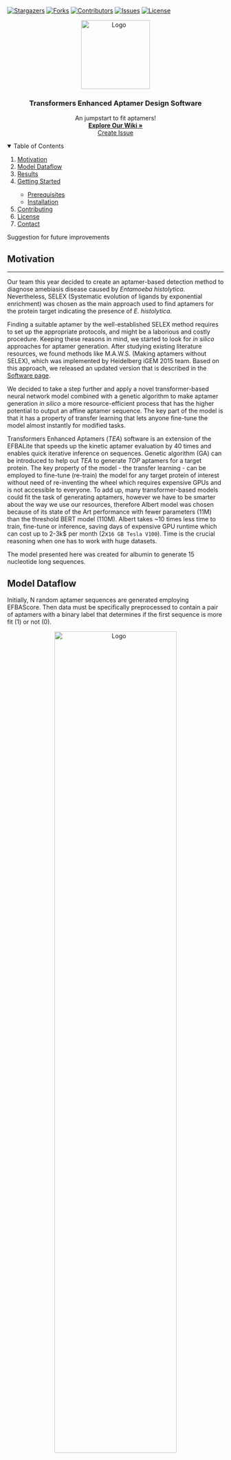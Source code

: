 <!-- PROJECT SHIELDS -->
<!--
*** https://www.markdownguide.org/basic-syntax/#reference-style-links
-->


[![Stargazers][stars-shield]][stars-url]
[![Forks][forks-shield]][forks-url]
[![Contributors][contributors-shield]][contributors-url]
[![Issues][issues-shield]][issues-url]
[![License][license-shield]][license-url]

<p align="center">
  <img src="images/logo.png" alt="Logo" width="160" height="160">

  <h3 align="center">Transformers Enhanced Aptamer Design Software </h3>

  <p align="center">
    An jumpstart to fit aptamers!
    <br />
    <a href="https://igem2021.vilnius.com/"><strong>Explore Our Wiki »</strong></a>
    <br />
    <a href="https://github.com/">Create Issue</a>
  </p>
  
</p>



<!-- TABLE OF CONTENTS -->
<details open="open">
  <summary>Table of Contents</summary>
  <ol>
    <li>
      <a href="#motivation">Motivation</a>
    </li>
    <li>
      <a href="#model-dataflow">Model Dataflow</a>
    </li>
    <li><a href="#results">Results</a></li>
    <li><a href="#getting-starter">Getting Started</a></li>
        <ul>
        <li><a href="#prerequisites">Prerequisites</a></li>
        <li><a href="#installation">Installation</a></li>
      </ul>
    <li><a href="#contributing">Contributing</a></li>
    <li><a href="#license">License</a></li>
    <li><a href="#contact">Contact</a></li>
  </ol>
</details>

Suggestion for future improvements

<!-- ABOUT THE PROJECT -->
## Motivation
----
Our team this year decided to create an aptamer-based detection method to diagnose amebiasis disease caused by <em>Entamoeba histolytica</em>. Nevertheless, SELEX (Systematic evolution of ligands by exponential enrichment) was chosen as the main approach used to find aptamers for the protein target indicating the presence of <em>E. histolytica.</em>  

Finding a suitable aptamer by the well-established SELEX method requires to set up the appropriate protocols, and might be a laborious and costly procedure. Keeping these reasons in mind, we started to look for <em>in silico</em> approaches for aptamer generation. After studying existing literature resources, we found methods like M.A.W.S. (Making aptamers without SELEX), which was implemented by Heidelberg iGEM 2015 team. Based on this approach, we released an updated version that is described in the [Software page](https://2021.igem.org/Team:Vilnius-Lithuania/Software).

We decided to take a step further and apply a novel transformer-based neural network model  combined with a genetic algorithm to make aptamer generation <em>in silico</em> a more resource-efficient process that has the higher potential to output an affine aptamer sequence. The key part of the model is that it has a property of transfer learning that lets anyone fine-tune the model almost instantly for modified tasks.


Transformers Enhanced Aptamers (*TEA*) software is an extension of the EFBALite that speeds up the kinetic aptamer evaluation by 40 times and enables quick iterative inference on sequences. Genetic algorithm (GA) can be introduced to help out *TEA* to generate *TOP* aptamers for a target protein. The key property of the model - the transfer learning - can be employed to fine-tune (re-train) the model for any target protein of interest without need of re-inventing the wheel which requires expensive GPUs and is not accessible to everyone. To add up, many transformer-based models could fit the task of generating aptamers, however we have to be smarter about the way we use our resources, therefore Albert model was chosen because of its state of the Art performance with fewer parameters (11M) than the threshold BERT model (110M). Albert takes ~10 times less time to train, fine-tune or inference, saving days of expensive GPU runtime which can cost up to 2-3k$ per month (2x`16 GB Tesla V100`). Time is the crucial reasoning when one has to work with huge datasets. 

The model presented here was created for albumin to generate 15 nucleotide long sequences.

## Model Dataflow

Initially, N random aptamer sequences are generated employing EFBAScore. Then data must be specifically preprocessed to contain a pair of aptamers with a binary label that determines if the first sequence is more fit (1) or not (0). 

<p align="center">
  <img src="images/dataframe.png" alt="Logo" width="75%" height="70%">
</p>

### Model Dataflow
-----
Initially, N random aptamer sequences are generated employing ELBAScore software. Following it up, data must be specifically preprocessed to contain a pair of aptamers with a binary label that determines if the second sequence is more fit (1) or not (0).

The dataset of paired sequences is obtained by comparing every aptamer in-between by fitness score, which is computed with the former software.
Later on, the number of classification classes labels are balanced by flipping aptamers places for BERT model to learn both classes equally.

Many transformer-based models could fit this task, however Albert model was chosen because of its state of the Art performance with fewer parameters than the threshold BERT model, which takes 4-5 times less time to train, saving days of expensive GPU runtime. Working with huge datasets like ours time is the main reasoning for choosing Albert. 

Another significant part of the model is the genetic algorithm (GA) that produces new sequences at every iteration by well-known breeding and mutation steps. Additionally, GAs probabilistic model helped to determine the convergence and how many iterations the process requires to produce the final aptamer list which consists of N aptamers to be investigated further. 

Lastly, the sequences of the final iteration are analyzed and compared by ELBAScore. Furthermore the top 10 % of total will be reevaluated in the lab.


## Results
-----
Two separate models were created for protein targets albumin and EhPPDK. Here the transfer learning helped out - we had to train a model only on an albumin dataset for 2.5 days on 1 GPU and later on only to fine-tune the same Albert model with EhPPDK protein target dataset. This approach saved us some time, since it took ~3 hours for the model to relearn positional embedding to inference partially different data. 

The initial model itself was trained on 1500 different aptamer sequences data from ELBAScore, which formed 1,124,250 pairs with binary labels, 60% of it was used for training matter, 20 % for validation, and the remaining 20% for testing. To inference a new population of aptamers Albert takes approximately 5 minutes. [metrikos] + [top aptameru iverciai su ELBALite, kokia dalis nukeliavo i labe] + [gal dar kazkokius iteracinius/tarpinius duomenis] + [pabrezti kaip efektino] + [distribucijos issemimas]
The dataset of paired sequences is obtained by comparing every aptamer in-between by fitness score which was computed with the former software. Later on, if needed, the number of classification classes labels is balanced by flipping label by switching places of the first aptamer and the second aptamer. The balance is needed for model to master both classes equally good. 

<p align="center">
  <img src="images/dataframe_before_switch.png" alt="Logo" width="75%" height="70%">
</p>
<p align="center">
  <img src="images/dataframe_after_switch.png" alt="Logo" width="75%" height="70%">
</p>

Next, paired aptamers are put to the GA that produces new sequences from the the most fit by breeding and mutation steps. In brief, GA conditions the new breed to have properties of the "best". New list of aptamers are evaluated by TEA, the best 10 percent stays and we iteratively repeat the process until the process converges and we are satisfied with probabilities of model to have at least few super affine sequences to the target protein. Final aptamers can be send to wet lab to confirm its superiority after the last EFBALite is performed on it. *Every result can be reproduced using seed*.

##  Modeling 

Whole NN with GA have been modeled with Bayesian inference methods to determine can process converge and if so how long it would take; also stability of iterative algortihm have been taken in consideration to determine what exact accuracy level of Albert we have to train to ensure fitness of process. Read more in `./genetic_algorithm/`.


## Results
Fine-tuning two models with various hyperparameters took less than 12 hours, which was enough for a model to learn the positional embeddings difference between natural Language and the language of proteins. Dataset for learning part consisted of 1500 different aptamer sequences from EFBAScore, which were later on paired to form 433050 pairs with binary labels, 70 percent of it was used for training, 15 percent for validation, and the rest for testing. 

Comparing the accuracy and other significant metrics of the fine-tuned `albert-base-v2` and `albert-large-v2` models for albumin, large version had an edge over the base one just by 4 percent, although it took almost twice as long compared to its simpler version to make inferences. Due to the mentioned reasons, `albert-base-v2` was chosen.

<p align="middle">
  <img src="images/Albumin Base Confusion Matrix.png" width="40%" /> 
  <img src="images/Albumin Large Confusion Matrix.png" width="40%" />
</p>

<p align="middle">
<img src="images/Albumin ROC Curves.png" width="50%" />
</p>

Albert is capable of evaluating 800 aptamers per iteration which takes from 7 to 8 minutes.


<!-- GETTING STARTED -->
## Getting Started

----
This is an example of how you may give instructions on setting up your project locally. In order to run the model locally, follow these simple example steps.

### Prerequisites & Installation
----
To quickly install all packages required for algorithm run:

```
pip install requirements.txt
```

In case you are running on cloud there is a perfect [tutorial](https://medium.com/analytics-vidhya/install-cuda-11-2-cudnn-8-1-0-and-python-3-9-on-rtx3090-for-deep-learning-fcf96c95f7a1) on how to install every dependency you might need to train a deep learning model. These dependencies include Cuda, CudaNN, and PyTorch. However, if you have no access to cloud GPU instances, we strongly suggest to utilize [Google Colab](https://link-url-here.org).

<!-- USAGE EXAMPLES -->
## Usage
----
Project can be used in two ways. In case you have the same type of dataset and the task to work on, the model is shared in the AI community [HuggingFace](https://huggingface.co/models) by name "VilniusIGEM2021/albert-base-aptamers". One command to rule them all and inference as with usual transformer-based model:


```
model = AutoModel.from_pretrained('Vilnius-Lithuania-iGEM2021/Albumin')
```

More information related to this flow can be found in [HuggingFace/Transformers](https://huggingface.co/transformers/). 

Otherwise, if task differs, for example in case of the longer aptamer sequences or it is required to change the task from classification to sequence generation, then you have to run the process described in `model` folder with changed initial `albert-case-v2` model to `VilniusIGEM2021/albert-base-aptamers`.

_For more in-depth ALBERT model description and explanation, please refer to the [ALBERT Documentation.](https://github.com/saulius-lipkevicius/GA_Transformer/tree/main/model)_

##  Suggestion for future improvements

  - Optimizing number of aptamers taken in every sequence by common derivate calculation:
  - Optimizing with exporting to ONNX
  - Otimizing by diminishing accuracy to INT8
  - Change structure of comparing
  - Change algorithm flow

-  Train Albert from scratch on a way bigger dataset.
-  Test out other BERT alternatives like Roberta (this model specifically requires up to 10 times more data than BERT or Albert).
- To make model more precise, 3 class model could be considered instead of 2 classes. The third could stand for an unknown relationship between pair of aptamers.
- Freeze layers of Albert to maximize accuracy, there is a code snippet in the model fine-tuning for experimenting.
- Play with hyperparameters: prediction threshold, learning rate and optimizer, learning rate, gradient accumulation parameter (`iters_to_accumulate`) and so on.
- Try out different *seeds* for the same model, sometimes random initial state can change results significantly.
- Model code can be rewriten to TensorFlow.
-  Speed up the neural network by diminishing parameters accuracy to INT8.
-  Create a tokenizer that would learn to seperate aptamer sequence uniquely. [Link for a head-start](https://huggingface.co/quicktour/transformers).
- If your goal is to create a model of higher better accuracy, play around with GA parameters, since with accuracy we need less restrictions for GA.
- Flow can be rewritten to C++ language to speed up the work with dataframes and intermediate calculations.
- Analyze the accuracy of the model when sequences of similar affinity scores are compared. 

<!-- CONTRIBUTING -->
## Contributing
----
Contributions are what make the open source community such an amazing place to learn, inspire, and create. Any contributions you make are **greatly appreciated**. 

In order to contribute, please follow the steps below:

1. Fork the project
2. Create your feature branch (`git checkout -b feature/CuteAptamer`)
3. Commit your changes (`git commit -m 'Add my feature'`)
4. Push to the branch (`git push origin feature/CuteAptamer`)
5. Open a pull request

###  Contributing to HuggingFace
Any contribution to the AI community HuggingFacce community is super valuable, find more information in [HuggingFace/Contributing.](https://huggingface.co/transformers/contributing.html)


Contributions are what makes the open source community such an amazing place for learning, inspiration, and creating. Any contributions you make are **greatly appreciated**.

1. Fork the project
2. Create your feature branch (`git checkout -b feature/CuteAptamer`)
3. Commit your changes (`git commit -m 'Add my feature'`)
4. Push to the branch (`git push origin feature/CuteAptamer`)
5. Open a pull request


###  Suggestion for future improvements

  1. Model code can be rewriten to TensorFlow.
  2. Different transformer-based models can be tried out, for instance, RoBerta, GPT-2 and so on.
  3. To make model more precise, a model embedding 3 classes instead of 2 could be considered. The third class could stand for the unknown relationship between a pair of aptamers.
   
###  Contributing to HuggingFace
Any contribution to the AI community HuggingFacce community is extremely valuable, find more information in [HuggingFace/Contributing](https://huggingface.co/transformers/contributing.html)


<!-- LICENSE -->
## License
Distributed under the MIT License. See `LICENSE` for more information.

<!-- CONTACT -->
## Contact
Saulius Lipkevičius - sauliuslipkevicius@gmail.com


<!-- MARKDOWN LINKS & IMAGES -->
<!-- https://www.markdownguide.org/basic-syntax/#reference-style-links -->
[contributors-shield]: https://img.shields.io/github/contributors/othneildrew/Best-README-Template.svg?style=for-the-badge
[contributors-url]: https://github.com/othneildrew/Best-README-Template/graphs/contributors
[forks-shield]: https://img.shields.io/github/forks/othneildrew/Best-README-Template.svg?style=for-the-badge
[forks-url]: https://github.com/othneildrew/Best-README-Template/network/members
[stars-shield]: https://img.shields.io/github/stars/othneildrew/Best-README-Template.svg?style=for-the-badge
[stars-url]: https://github.com/othneildrew/Best-README-Template/stargazers
[issues-shield]: https://img.shields.io/github/issues/othneildrew/Best-README-Template.svg?style=for-the-badge
[issues-url]: https://github.com/othneildrew/Best-README-Template/issues
[license-shield]: https://img.shields.io/github/license/othneildrew/Best-README-Template.svg?style=for-the-badge
[license-url]: https://github.com/othneildrew/Best-README-Template/blob/master/LICENSE.txt
[product-screenshot]: images/screenshot.png
